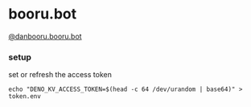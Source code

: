 # booru.bot

[@danbooru.booru.bot](https://bsky.app/profile/danbooru.booru.bot)

### setup

set or refresh the access token

```shell
echo "DENO_KV_ACCESS_TOKEN=$(head -c 64 /dev/urandom | base64)" > token.env
```
